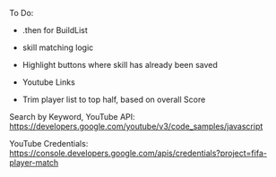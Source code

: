 To Do:
* .then for BuildList
* skill matching logic

* Highlight buttons where skill has already been saved
* Youtube Links


* Trim player list to top half, based on overall Score















Search by Keyword, YouTube API:
https://developers.google.com/youtube/v3/code_samples/javascript


YouTube Credentials:
https://console.developers.google.com/apis/credentials?project=fifa-player-match
